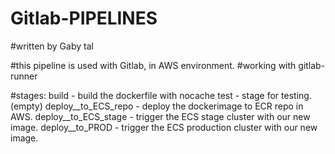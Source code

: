 # Gitlab-PIPELINES
#written by Gaby tal

#this pipeline is used with Gitlab, in AWS environment.
#working with gitlab-runner

#stages:
build - build the dockerfile with nocache
test  - stage for testing. (empty)
deploy__to_ECS_repo - deploy the dockerimage to ECR repo in AWS.
deploy__to_ECS_stage - trigger the ECS stage cluster with our new image.
deploy__to_PROD - trigger the ECS production cluster with our new image.
